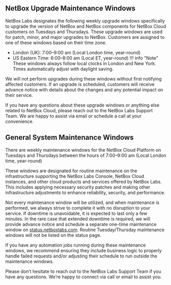 ## NetBox Upgrade Maintenance Windows
NetBox Labs designates the following weekly upgrade windows specifically to upgrade the version of NetBox and NetBox components for NetBox Cloud customers on Tuesdays and Thursdays. These upgrade windows are used for patch, minor, and major upgrades to NetBox. Customers are assigned to one of these windows based on their time zone.

- London (UK): 7:00–9:00 am (Local London time, year-round)
- US Eastern Time: 6:00–8:00 am (Local ET, year-round)
!!! info "Note"
    These windows always follow local clocks in London and New York. Times automatically adjust with daylight saving.

We will not perform upgrades during these windows without first notifying affected customers. If an upgrade is scheduled, customers will receive advance notice with details about the changes and any potential impact on their service.

If you have any questions about these upgrade windows or anything else related to NetBox Cloud, please reach out to the NetBox Labs Support Team. We are happy to assist via email or schedule a call at your convenience.


## General System Maintenance Windows
There are weekly maintenance windows for the NetBox Cloud Platform on Tuesdays and Thursdays between the hours of 7:00–9:00 am (Local London time, year-round)

These windows are designated for routine maintenance on the infrastructure supporting the NetBox Labs Console, NetBox Cloud instances, and other cloud products and services offered by NetBox Labs. This includes applying necessary security patches and making other infrastructure adjustments to enhance reliability, security, and performance.

Not every maintenance window will be utilized, and when maintenance is performed, we always strive to complete it with no disruption to your service. If downtime is unavoidable, it is expected to last only a few minutes. In the rare case that extended downtime is required, we will provide advance notice and schedule a separate one-time maintenance window on [status.netboxlabs.com]( https://status.netboxlabs.com/). Routine Tuesday/Thursday maintenance windows will not be listed on the status page.

If you have any automation jobs running during these maintenance windows, we recommend ensuring they include business logic to properly handle failed requests and/or adjusting their schedule to run outside the maintenance windows.

Please don’t hesitate to reach out to the NetBox Labs Support Team if you have any questions. We’re happy to connect via call or email to assist you.
